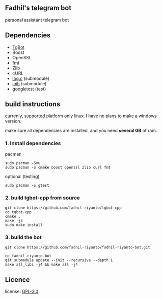 ## Fadhil's telegram bot
personal assistant telegram bot

## Dependencies 
- [TgBot](https://github.com/reo7sp/tgbot-cpp)
- Boost
- OpenSSL
- [fmt](https://github.com/fmtlib/fmt)
- Zlib
- cURL
- [log.c](https://github.com/fadhil-riyanto/log.c-patched) (submodule)
- [inih](https://github.com/benhoyt/inih) (submodule)
- [googletest](https://github.com/google/googletest) (test)

## build instructions
currenly, supported platform only linux. I have no plans to make a windows version.

make sure all dependencies are installed, and you need <b>several GB</b> of ram.

### 1. Install dependencies

pacman
```
sudo pacman -Syu
sudo pacman -S cmake boost openssl zlib curl fmt
```

optional (testing)
```
sudo pacman -S gtest
```

### 2. build tgbot-cpp from source
```
git clone https://github.com/fadhil-riyanto/tgbot-cpp
cd tgbot-cpp
cmake .
make -j4
sudo make install
```

### 3. build the bot

```
git clone https://github.com/fadhil-riyanto/fadhil-riyanto-bot.git

cd fadhil-riyanto-bot
git submodule update --init --recursive --depth 1
make all_libs -j4 && make all -j4
```


## Licence
license: [GPL-3.0](https://github.com/fadhil-riyanto/fadhil-riyanto-bot/blob/master/license)